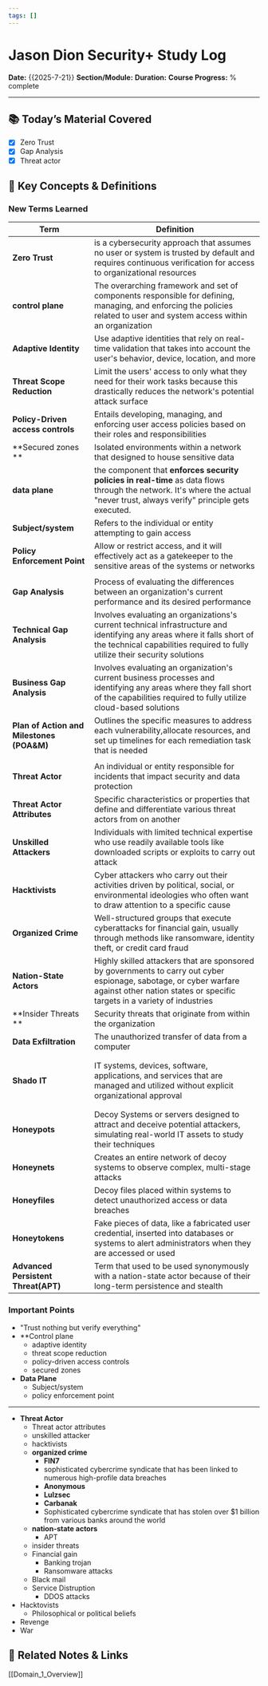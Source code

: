 ```yaml
---
tags: []
---
```

# Jason Dion Security+ Study Log

**Date:** {{2025-7-21}}
**Section/Module:**
**Duration:**
**Course Progress:** % complete

-----

## 📚 Today’s Material Covered

- [x] Zero Trust
- [x] Gap Analysis
- [x] Threat actor

## 🔑 Key Concepts & Definitions

### New Terms Learned

| Term                                      | Definition                                                                                                                                                                                              |
| ----------------------------------------- | ------------------------------------------------------------------------------------------------------------------------------------------------------------------------------------------------------- |
| **Zero Trust**                            | is a cybersecurity approach that assumes no user or system is trusted by default and requires continuous verification for access to organizational resources                                            |
| **control plane**                         | The overarching framework and set of components responsible for  defining, managing, and enforcing the policies related to user and system access within an organization                                |
| **Adaptive Identity**                     | Use adaptive identities that rely on real-time validation that takes into account the user's behavior, device, location, and more                                                                       |
| **Threat Scope Reduction**                | Limit the users' access to only what they need for their work tasks because this drastically reduces the network's potential attack surface                                                             |
| **Policy-Driven access controls**         | Entails developing, managing, and enforcing user access policies based on their roles and responsibilities                                                                                              |
| **Secured zones **                        | Isolated environments within a network that designed to house sensitive data                                                                                                                            |
| **data plane**                            | the component that **enforces security policies in real-time** as data flows through the network. It's where the actual "never trust, always verify" principle gets executed.                           |
| **Subject/system**                        | Refers to the individual or entity attempting to gain access                                                                                                                                            |
| **Policy Enforcement Point**              | Allow or restrict access, and it will effectively act as a gatekeeper to the sensitive areas of the systems or networks                                                                                 |
|                                           |                                                                                                                                                                                                         |
| **Gap Analysis**                          | Process of evaluating the differences between an organization's current performance and its desired performance                                                                                         |
| **Technical Gap Analysis**                | Involves evaluating an organizations's current technical infrastructure and identifying any areas where it falls short of the technical capabilities required to fully utilize their security solutions |
| **Business Gap Analysis**                 | Involves evaluating an organization's current business processes and identifying any areas where they fall short of the capabilities required to fully utilize cloud-based solutions                    |
| **Plan of Action and Milestones (POA&M)** | Outlines the specific measures to address each vulnerability,allocate resources, and set up timelines for each remediation task that is needed                                                          |
|                                           |                                                                                                                                                                                                         |
| **Threat Actor**                          | An individual or entity responsible for incidents that impact security and data protection                                                                                                              |
| **Threat Actor Attributes**               | Specific characteristics or properties that define and differentiate various threat actors from on another                                                                                              |
| **Unskilled Attackers**                   | Individuals with limited technical expertise who use readily available tools like downloaded scripts or exploits to carry out attack                                                                    |
| **Hacktivists**                           | Cyber attackers who carry out their activities driven by political, social, or environmental ideologies who often want to draw attention to a specific cause                                            |
| **Organized Crime**                       | Well-structured groups that execute cyberattacks for financial gain, usually through methods like ransomware, identity theft, or credit card fraud                                                      |
| **Nation-State Actors**                   | Highly skilled attackers that are sponsored by governments to carry out cyber espionage, sabotage, or cyber warfare against other nation states or specific targets in a variety of industries          |
| **Insider Threats **                      | Security threats that originate from within the organization                                                                                                                                            |
| **Data Exfiltration**                     | The unauthorized transfer of data from a computer                                                                                                                                                       |
|                                           |                                                                                                                                                                                                         |
|                                           |                                                                                                                                                                                                         |
| **Shado IT**                              | IT systems, devices, software, applications, and services that are managed and utilized without explicit organizational approval                                                                        |
|                                           |                                                                                                                                                                                                         |
|                                           |                                                                                                                                                                                                         |
| **Honeypots**                             | Decoy Systems or servers designed to attract and deceive potential attackers, simulating real-world IT assets to study their techniques                                                                 |
| **Honeynets**                             | Creates an entire network of decoy systems to observe complex, multi-stage attacks                                                                                                                      |
| **Honeyfiles**                            | Decoy files placed within systems to detect unauthorized access or data breaches                                                                                                                        |
| **Honeytokens**                           | Fake pieces of data, like a fabricated user credential, inserted into databases or systems to alert administrators when they are accessed or used                                                       |
| **Advanced Persistent Threat(APT)**       | Term that used to be used synonymously with a nation-state actor because of their long-term persistence and stealth                                                                                     |

### Important Points

- "Trust nothing but verify everything"
- **Control plane
  -   adaptive identity
  -   threat scope reduction
  -   policy-driven access controls
  -   secured zones
- **Data Plane**
  -   Subject/system
  -   policy enforcement point
---
- **Threat Actor**
  - Threat actor attributes
  - unskilled attacker
  - hacktivists
  - **organized crime**
      - **FIN7**
    - sophisticated cybercrime syndicate that has been linked to numerous high-profile data breaches
    - **Anonymous**
    - **Lulzsec**
    - **Carbanak**
    - Sophisticated cybercrime syndicate that has stolen over $1 billion from various banks around the world  
  - **nation-state actors**
      - APT
  - insider threats
  - Financial gain
    - Banking trojan
    - Ransomware attacks
  - Black mail
  - Service Distruption
    - DDOS attacks
- Hacktovists 
   - Philosophical or political beliefs
- Revenge
- War


## 🔗 Related Notes & Links

[[Domain_1_Overview]]


